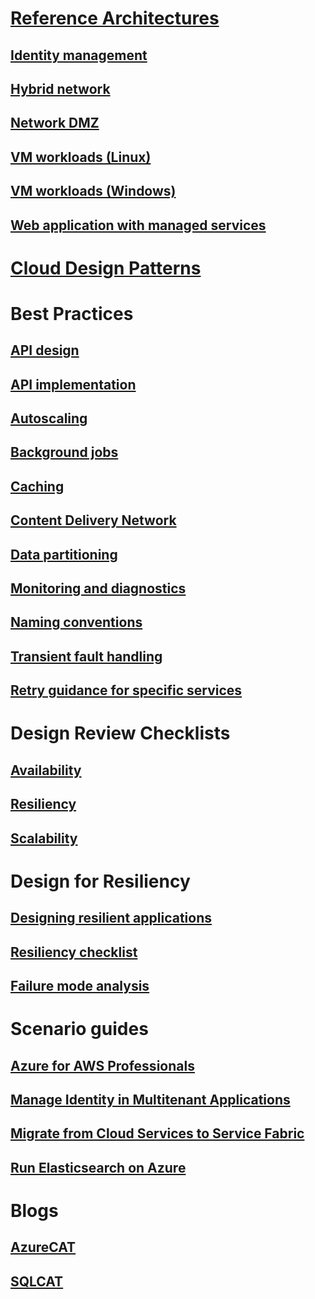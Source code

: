 # [Reference Architectures](./blueprints/index.md)
## [Identity management](./blueprints/identity/index.md)
## [Hybrid network](./blueprints/hybrid-networking/index.md)
## [Network DMZ](./blueprints/dmz/index.md)
## [VM workloads (Linux)](./blueprints/virtual-machines-linux/index.md)
## [VM workloads (Windows)](./blueprints/virtual-machines-windows/index.md)
## [Web application with managed services](./blueprints/managed-web-app/index.md)

# [Cloud Design Patterns](./patterns/index.md)

# Best Practices
## [API design](./best-practices/api-design.md)
## [API implementation](./best-practices/api-implementation.md)
## [Autoscaling](./best-practices/auto-scaling.md)
## [Background jobs](./best-practices/background-jobs.md)
## [Caching](./best-practices/caching.md)
## [Content Delivery Network](./best-practices/cdn.md)
## [Data partitioning](./best-practices/data-partitioning.md)
## [Monitoring and diagnostics](./best-practices/monitoring.md)
## [Naming conventions](./best-practices/naming-conventions.md)
## [Transient fault handling](./best-practices/transient-faults.md)
## [Retry guidance for specific services](./best-practices/retry-service-specific.md)

# Design Review Checklists
## [Availability](./checklist/availability.md)
## [Resiliency](./checklist/resiliency.md)
## [Scalability](./checklist/scalability.md)

# Design for Resiliency
## [Designing resilient applications](./resiliency/index.md)
## [Resiliency checklist](./checklist/resiliency.md)
## [Failure mode analysis](./resiliency/failure-mode-analysis.md)

# Scenario guides
## [Azure for AWS Professionals](./aws-professional/index.md)
## [Manage Identity in Multitenant Applications](./multitenant-identity/index.md)
## [Migrate from Cloud Services to Service Fabric](./service-fabric/migrate-from-cloud-services.md)
## [Run Elasticsearch on Azure](./elasticsearch/index.md)

# Blogs
## [AzureCAT](https://blogs.msdn.microsoft.com/azurecat/)
## [SQLCAT](https://blogs.msdn.microsoft.com/sqlcat/)
